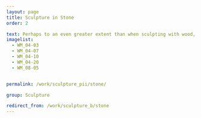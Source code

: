```yaml
---
layout: page
title: Sculpture in Stone
order: 2

text: Perhaps to an even greater extent than when sculpting with wood, Peter seeks to sculpt with stone found during his adventures.  Jasper from the dangerous rocky coves of the Llyn Peninsula, Carrara Marble from the Hills of Tuscany and even stone from a river running through the parkland surrounding his studio.
imagelist:
  - WM_04-03
  - WM_04-07
  - WM_04-10
  - WM_04-20
  - WM_08-05


permalink: /work/sculpture_pii/stone/

group: Sculpture

redirect_from: /work/sculpture_b/stone
---
```

